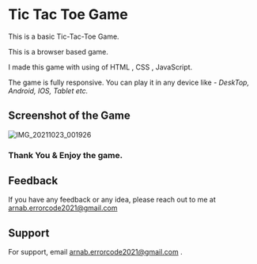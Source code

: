 
# Tic Tac Toe Game

This is a basic Tic-Tac-Toe Game. 


This is a browser based game. 

I made this game with using of HTML , CSS , JavaScript.

The game is fully responsive. You can play it in any device like
*-* *DeskTop, Android, IOS, Tablet etc.*  

## Screenshot of the Game
![IMG_20211023_001926](https://user-images.githubusercontent.com/87152293/138511834-d0ba2018-5322-4796-b57b-f2b049193a3b.png)

### Thank You & Enjoy the game.
## Feedback

If you have any feedback or any idea, please reach out to me at arnab.errorcode2021@gmail.com

  
## Support

For support, email arnab.errorcode2021@gmail.com .

  
